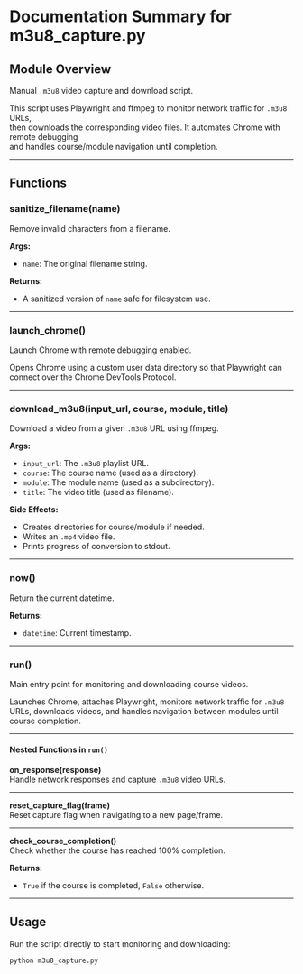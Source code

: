# Documentation Summary for m3u8_capture.py

## Module Overview
Manual `.m3u8` video capture and download script.

This script uses Playwright and ffmpeg to monitor network traffic for `.m3u8` URLs,  
then downloads the corresponding video files. It automates Chrome with remote debugging  
and handles course/module navigation until completion.

---

## Functions

### sanitize_filename(name)
Remove invalid characters from a filename.

**Args:**
- `name`: The original filename string.

**Returns:**
- A sanitized version of `name` safe for filesystem use.

---

### launch_chrome()
Launch Chrome with remote debugging enabled.

Opens Chrome using a custom user data directory so that
Playwright can connect over the Chrome DevTools Protocol.

---

### download_m3u8(input_url, course, module, title)
Download a video from a given `.m3u8` URL using ffmpeg.

**Args:**
- `input_url`: The `.m3u8` playlist URL.
- `course`: The course name (used as a directory).
- `module`: The module name (used as a subdirectory).
- `title`: The video title (used as filename).

**Side Effects:**
- Creates directories for course/module if needed.
- Writes an `.mp4` video file.
- Prints progress of conversion to stdout.

---

### now()
Return the current datetime.

**Returns:**
- `datetime`: Current timestamp.

---

### run()
Main entry point for monitoring and downloading course videos.

Launches Chrome, attaches Playwright, monitors network traffic for
`.m3u8` URLs, downloads videos, and handles navigation between modules
until course completion.

---

#### Nested Functions in `run()`

**on_response(response)**  
Handle network responses and capture `.m3u8` video URLs.

---

**reset_capture_flag(frame)**  
Reset capture flag when navigating to a new page/frame.

---

**check_course_completion()**  
Check whether the course has reached 100% completion.

**Returns:**
- `True` if the course is completed, `False` otherwise.

---

## Usage
Run the script directly to start monitoring and downloading:

```bash
python m3u8_capture.py
```